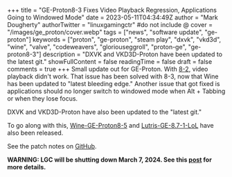+++
title = "GE-Proton8-3 Fixes Video Playback Regression, Applications Going to Windowed Mode"
date = 2023-05-11T04:34:49Z
author = "Mark Dougherty"
authorTwitter = "linuxgamingctr" #do not include @
cover = "/images/ge_proton/cover.webp"
tags = ["news", "software update", "ge-proton"]
keywords = ["proton", "ge-proton", "steam play", "dxvk", "vkd3d", "wine", "valve", "codeweavers", "gloriouseggroll", "proton-ge", "ge-proton8-3"]
description = "DXVK and VKD3D-Proton have been updated to the latest git."
showFullContent = false
readingTime = false
draft = false
comments = true
+++
Small update out for GE-Proton. With [8-2](https://linuxgamingcentral.com/posts/ge-proton8-2/), video playback didn't work. That issue has been solved with 8-3, now that Wine has been updated to "latest bleeding edge." Another issue that got fixed is applications should no longer switch to windowed mode when Alt + Tabbing or when they lose focus.

DXVK and VKD3D-Proton have also been updated to the "latest git."

To go along with this, [Wine-GE-Proton8-5](https://github.com/GloriousEggroll/wine-ge-custom/releases/tag/GE-Proton8-5) and [Lutris-GE-8.7-1-LoL](https://github.com/GloriousEggroll/wine-ge-custom/releases/tag/8.7-GE-1-LoL) have also been released.

See the patch notes on [GitHub](https://github.com/GloriousEggroll/proton-ge-custom/releases/tag/GE-Proton8-3).

**WARNING: LGC will be shutting down March 7, 2024. See this [post](https://linuxgamingcentral.com/posts/the-end-of-lgc/) for more details.**
